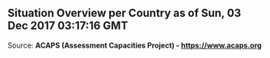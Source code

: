 ## Situation Overview per Country as of Sun, 03 Dec 2017 03:17:16 GMT

Source: **ACAPS (Assessment Capacities Project) - https://www.acaps.org**